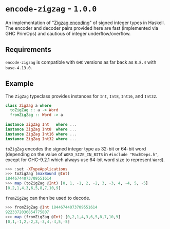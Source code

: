 # `encode-zigzag` - `1.0.0`

An implementation of "[Zigzag encoding](https://en.wikipedia.org/wiki/Variable-length_quantity#Zigzag_encoding)" of signed integer types in Haskell. The encoder and decoder pairs provided here are fast (implemented via GHC PrimOps) and cautious of integer underflow/overflow. 

## Requirements 

`encode-zigzag` is compatible with `GHC` versions as far back as `8.8.4` with `base-4.13.0`.

## Example

The `ZigZag` typeclass provides instances for `Int`, `Int8`, `Int16`, and `Int32`.

```haskell
class ZigZag a where
  toZigZag :: a -> Word
  fromZigZag :: Word -> a
  
instance ZigZag Int   where ...
instance ZigZag Int8  where ...
instance ZigZag Int16 where ...
instance ZigZag Int32 where ...
```

`toZigZag` encodes the signed integer type as 32-bit or 64-bit word (depending on the value of `WORD_SIZE_IN_BITS` in `#include "MachDeps.h"`, except for GHC-9.2.1 which always use 64-bit word size to represent `Word`).

```haskell
>>> :set -XTypeApplications
>>> toZigZag (maxBound @Int)
18446744073709551614
>>> map (toZigZag @Int) [0, 1, -1, 2, -2, 3, -3, 4, -4, 5, -5]
[0,2,1,4,3,6,5,8,7,10,9]
```

`fromZigZag` can then be used to decode.

```haskell
>>> fromZigZag @Int 18446744073709551614
9223372036854775807
>>> map (fromZigZag @Int) [0,2,1,4,3,6,5,8,7,10,9]
[0,1,-1,2,-2,3,-3,4,-4,5,-5]
```
